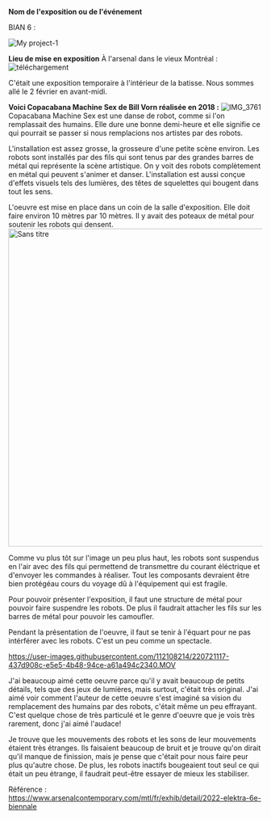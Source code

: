 **Nom de l'exposition ou de l'événement**

BIAN 6 :

![My project-1](https://user-images.githubusercontent.com/112108214/219437691-da50414d-ac4f-4e5d-8155-8721ce19d4ff.png)

**Lieu de mise en exposition**
À l'arsenal dans le vieux Montréal :
![téléchargement](https://user-images.githubusercontent.com/112108214/220684131-aa0d8078-8eb4-4353-a0f3-8e5f37121a55.jpeg)

C'était une exposition temporaire à l'intérieur de la batisse.
Nous sommes allé le 2 février en avant-midi.

**Voici Copacabana Machine Sex de Bill Vorn réalisée en 2018 :**
![IMG_3761](https://user-images.githubusercontent.com/112108214/220685745-8b1068ec-b9a7-4b7f-948a-e76b7da56377.jpeg)
Copacabana Machine Sex est une danse de robot, comme si l'on remplassait des humains. Elle dure une bonne demi-heure et elle signifie ce qui pourrait se passer si nous remplacions nos artistes par des robots.

L'installation est assez grosse, la grosseure d'une petite scène environ. Les robots sont installés par des fils qui sont tenus par des grandes barres de métal qui représente la scène artistique. On y voit des robots complètement en métal qui peuvent s'animer et danser. L'installation est aussi conçue d'effets visuels tels des lumières, des têtes de squelettes qui bougent dans tout les sens.

L'oeuvre est mise en place dans un coin de la salle d'exposition. Elle doit faire environ 10 mètres par 10 mètres. Il y avait des poteaux de métal pour soutenir les robots qui densent.
<img width="629" alt="Sans titre" src="https://user-images.githubusercontent.com/112108214/220713113-1c9ba69e-146c-4f84-b113-7464a2805c35.png">

Comme vu plus tôt sur l'image un peu plus haut, les robots sont suspendus en l'air avec des fils qui permettend de transmettre du courant éléctrique et d'envoyer les commandes à réaliser. Tout les composants devraient être bien protégéau cours du voyage dû à l'équipement qui est fragile.

Pour pouvoir présenter l'exposition, il faut une structure de métal pour pouvoir faire suspendre les robots. De plus il faudrait attacher les fils sur les barres de métal pour pouvoir les camoufler.

Pendant la présentation de l'oeuvre, il faut se tenir à l'équart pour ne pas intérférer avec les robots. C'est un peu comme un spectacle.


https://user-images.githubusercontent.com/112108214/220721117-437d908c-e5e5-4b48-94ce-a61a494c2340.MOV

J'ai beaucoup aimé cette oeuvre parce qu'il y avait beaucoup de petits détails, tels que des jeux de lumières, mais surtout, c'était très original. J'ai aimé voir comment l'auteur de cette oeuvre s'est imaginé sa vision du remplacement des humains par des robots, c'était même un peu effrayant. C'est quelque chose de très particulé et le genre d'oeuvre que je vois très rarement, donc j'ai aimé l'audace!

Je trouve que les mouvements des robots et les sons de leur mouvements étaient très étranges. Ils faisaient beaucoup de bruit et je trouve qu'on dirait qu'il manque de finission, mais je pense que c'était pour nous faire peur plus qu'autre chose. De plus, les robots inactifs bougeaient tout seul ce qui était un peu étrange, il faudrait peut-être essayer de mieux les stabiliser.

Référence : https://www.arsenalcontemporary.com/mtl/fr/exhib/detail/2022-elektra-6e-biennale
            
